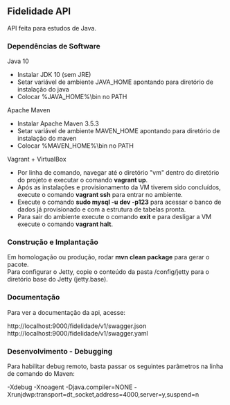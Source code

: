 ## Fidelidade API ##

API feita para estudos de Java.

### Dependências de Software ###

Java 10
- Instalar JDK 10 (sem JRE)  
- Setar variável de ambiente JAVA_HOME apontando para diretório de instalação do java  
- Colocar %JAVA_HOME%\bin no PATH  

Apache Maven  
- Instalar Apache Maven 3.5.3  
- Setar variável de ambiente MAVEN_HOME apontando para diretório de instalação do maven  
- Colocar %MAVEN_HOME%\bin no PATH

Vagrant + VirtualBox
- Por linha de comando, navegar até o diretório "vm" dentro do diretório do projeto e executar
  o comando **vagrant up**.
- Após as instalações e provisionamento da VM tiverem sido concluídos, execute o comando **vagrant ssh**
  para entrar no ambiente.
- Execute o comando **sudo mysql -u dev -p123** para acessar o banco de dados já provisionado e com a estrutura
  de tabelas pronta.
- Para sair do ambiente execute o comando **exit** e para desligar a VM execute o comando **vagrant halt**.


### Construção e Implantação ##


Em homologação ou produção, rodar **mvn clean package** para gerar o pacote.  
Para configurar o Jetty, copie o conteúdo da pasta /config/jetty para o diretório base do Jetty (jetty.base).  


### Documentação ###

Para ver a documentação da api, acesse:  

http://localhost:9000/fidelidade/v1/swagger.json  
http://localhost:9000/fidelidade/v1/swagger.yaml  


### Desenvolvimento - Debugging ###

Para habilitar debug remoto, basta passar os seguintes parâmetros na linha de comando do Maven:  

-Xdebug -Xnoagent -Djava.compiler=NONE -Xrunjdwp:transport=dt_socket,address=4000,server=y,suspend=n  
